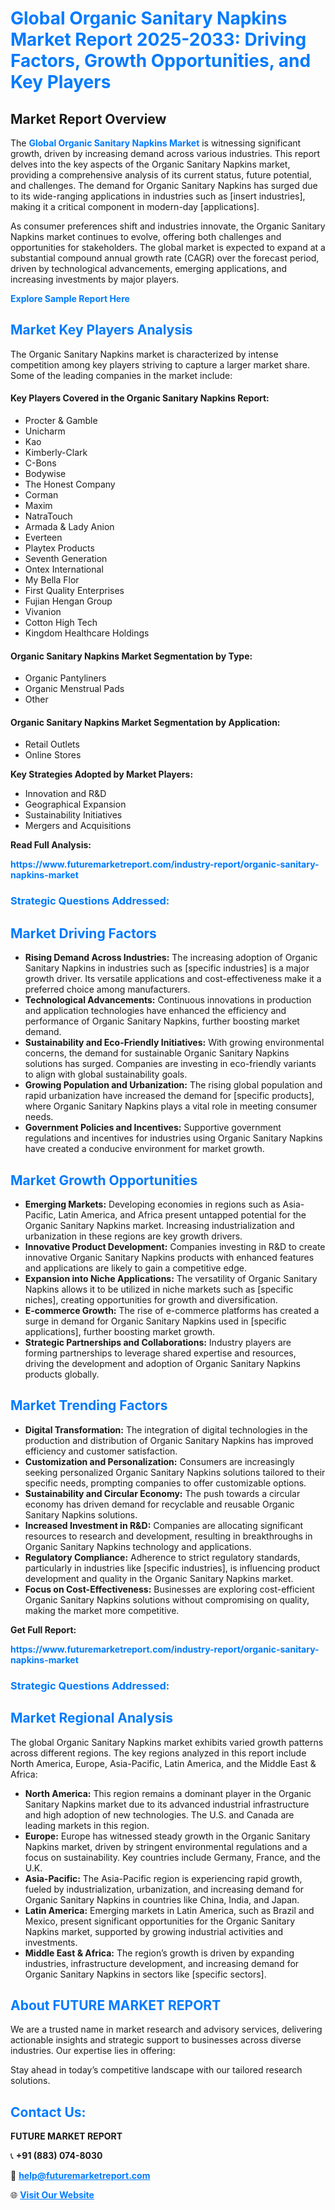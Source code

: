 <h1 style="color: #007BFF;">Global Organic Sanitary Napkins Market Report 2025-2033: Driving Factors, Growth Opportunities, and Key Players</h1>

<section id="overview">
<h2>Market Report Overview</h2>
<p>The <a href="https://www.futuremarketreport.com/industry-report/organic-sanitary-napkins-market" style="color: #007BFF; text-decoration: none;"><strong>Global Organic Sanitary Napkins Market</strong></a> is witnessing significant growth, driven by increasing demand across various industries. This report delves into the key aspects of the Organic Sanitary Napkins market, providing a comprehensive analysis of its current status, future potential, and challenges. The demand for Organic Sanitary Napkins has surged due to its wide-ranging applications in industries such as [insert industries], making it a critical component in modern-day [applications].</p>
<p>As consumer preferences shift and industries innovate, the Organic Sanitary Napkins market continues to evolve, offering both challenges and opportunities for stakeholders. The global market is expected to expand at a substantial compound annual growth rate (CAGR) over the forecast period, driven by technological advancements, emerging applications, and increasing investments by major players.</p>
</section>

<section id="overview">
<p><a href="https://www.futuremarketreport.com/request-sample/reportId=102600" style="color: #007BFF; text-decoration: none;"><strong>Explore Sample Report Here</strong></a></p>
</section>

<section id="key-players">
<h2 style="color: #007BFF;">Market Key Players Analysis</h2>
<p>The Organic Sanitary Napkins market is characterized by intense competition among key players striving to capture a larger market share. Some of the leading companies in the market include:</p>
<h4>Key Players Covered in the Organic Sanitary Napkins Report:</h4>
<ul><li>Procter &amp; Gamble</li><li>Unicharm</li><li>Kao</li><li>Kimberly-Clark</li><li>C-Bons</li><li>Bodywise</li><li>The Honest Company</li><li>Corman</li><li>Maxim</li><li>NatraTouch</li><li>Armada &amp; Lady Anion</li><li>Everteen</li><li>Playtex Products</li><li>Seventh Generation</li><li>Ontex International</li><li>My Bella Flor</li><li>First Quality Enterprises</li><li>Fujian Hengan Group</li><li>Vivanion</li><li>Cotton High Tech</li><li>Kingdom Healthcare Holdings</li></ul>
<h4>Organic Sanitary Napkins Market Segmentation by Type:</h4>
<ul><li>Organic Pantyliners</li><li>Organic Menstrual Pads</li><li>Other</li></ul>

<h4>Organic Sanitary Napkins Market Segmentation by Application:</h4>
<ul><li>Retail Outlets</li><li>Online Stores</li></ul>
<p><strong>Key Strategies Adopted by Market Players:</strong></p>
<ul>
<li>Innovation and R&D</li>
<li>Geographical Expansion</li>
<li>Sustainability Initiatives</li>
<li>Mergers and Acquisitions</li>
</ul>
</section>

<section>
<p><strong>Read Full Analysis: </strong></p><a href="https://www.futuremarketreport.com/industry-report/organic-sanitary-napkins-market" style="color: #007BFF; text-decoration: none;"><strong>https://www.futuremarketreport.com/industry-report/organic-sanitary-napkins-market</strong></a>
<h3 style="color: #007BFF;">Strategic Questions Addressed:</h3>
</section>

<section id="driving-factors">
<h2 style="color: #007BFF;">Market Driving Factors</h2>
<ul>
<li><strong>Rising Demand Across Industries:</strong> The increasing adoption of Organic Sanitary Napkins in industries such as [specific industries] is a major growth driver. Its versatile applications and cost-effectiveness make it a preferred choice among manufacturers.</li>
<li><strong>Technological Advancements:</strong> Continuous innovations in production and application technologies have enhanced the efficiency and performance of Organic Sanitary Napkins, further boosting market demand.</li>
<li><strong>Sustainability and Eco-Friendly Initiatives:</strong> With growing environmental concerns, the demand for sustainable Organic Sanitary Napkins solutions has surged. Companies are investing in eco-friendly variants to align with global sustainability goals.</li>
<li><strong>Growing Population and Urbanization:</strong> The rising global population and rapid urbanization have increased the demand for [specific products], where Organic Sanitary Napkins plays a vital role in meeting consumer needs.</li>
<li><strong>Government Policies and Incentives:</strong> Supportive government regulations and incentives for industries using Organic Sanitary Napkins have created a conducive environment for market growth.</li>
</ul>
</section>

<section id="growth-opportunities">
<h2 style="color: #007BFF;">Market Growth Opportunities</h2>
<ul>
<li><strong>Emerging Markets:</strong> Developing economies in regions such as Asia-Pacific, Latin America, and Africa present untapped potential for the Organic Sanitary Napkins market. Increasing industrialization and urbanization in these regions are key growth drivers.</li>
<li><strong>Innovative Product Development:</strong> Companies investing in R&D to create innovative Organic Sanitary Napkins products with enhanced features and applications are likely to gain a competitive edge.</li>
<li><strong>Expansion into Niche Applications:</strong> The versatility of Organic Sanitary Napkins allows it to be utilized in niche markets such as [specific niches], creating opportunities for growth and diversification.</li>
<li><strong>E-commerce Growth:</strong> The rise of e-commerce platforms has created a surge in demand for Organic Sanitary Napkins used in [specific applications], further boosting market growth.</li>
<li><strong>Strategic Partnerships and Collaborations:</strong> Industry players are forming partnerships to leverage shared expertise and resources, driving the development and adoption of Organic Sanitary Napkins products globally.</li>
</ul>
</section>

<section id="trending-factors">
<h2 style="color: #007BFF;">Market Trending Factors</h2>
<ul>
<li><strong>Digital Transformation:</strong> The integration of digital technologies in the production and distribution of Organic Sanitary Napkins has improved efficiency and customer satisfaction.</li>
<li><strong>Customization and Personalization:</strong> Consumers are increasingly seeking personalized Organic Sanitary Napkins solutions tailored to their specific needs, prompting companies to offer customizable options.</li>
<li><strong>Sustainability and Circular Economy:</strong> The push towards a circular economy has driven demand for recyclable and reusable Organic Sanitary Napkins solutions.</li>
<li><strong>Increased Investment in R&D:</strong> Companies are allocating significant resources to research and development, resulting in breakthroughs in Organic Sanitary Napkins technology and applications.</li>
<li><strong>Regulatory Compliance:</strong> Adherence to strict regulatory standards, particularly in industries like [specific industries], is influencing product development and quality in the Organic Sanitary Napkins market.</li>
<li><strong>Focus on Cost-Effectiveness:</strong> Businesses are exploring cost-efficient Organic Sanitary Napkins solutions without compromising on quality, making the market more competitive.</li>
</ul>
</section>

<section>
<p><strong>Get Full Report: </strong></p><a href="https://www.futuremarketreport.com/industry-report/organic-sanitary-napkins-market" style="color: #007BFF; text-decoration: none;"><strong>https://www.futuremarketreport.com/industry-report/organic-sanitary-napkins-market</strong></a>
<h3 style="color: #007BFF;">Strategic Questions Addressed:</h3>
</section>


<section id="regional-analysis">
<h2 style="color: #007BFF;">Market Regional Analysis</h2>
<p>The global Organic Sanitary Napkins market exhibits varied growth patterns across different regions. The key regions analyzed in this report include North America, Europe, Asia-Pacific, Latin America, and the Middle East & Africa:</p>
<ul>
<li><strong>North America:</strong> This region remains a dominant player in the Organic Sanitary Napkins market due to its advanced industrial infrastructure and high adoption of new technologies. The U.S. and Canada are leading markets in this region.</li>
<li><strong>Europe:</strong> Europe has witnessed steady growth in the Organic Sanitary Napkins market, driven by stringent environmental regulations and a focus on sustainability. Key countries include Germany, France, and the U.K.</li>
<li><strong>Asia-Pacific:</strong> The Asia-Pacific region is experiencing rapid growth, fueled by industrialization, urbanization, and increasing demand for Organic Sanitary Napkins in countries like China, India, and Japan.</li>
<li><strong>Latin America:</strong> Emerging markets in Latin America, such as Brazil and Mexico, present significant opportunities for the Organic Sanitary Napkins market, supported by growing industrial activities and investments.</li>
<li><strong>Middle East & Africa:</strong> The region’s growth is driven by expanding industries, infrastructure development, and increasing demand for Organic Sanitary Napkins in sectors like [specific sectors].</li>
</ul>
</section>

<footer>
<h2 style="color: #007BFF;">About FUTURE MARKET REPORT</h2>
<p>We are a trusted name in market research and advisory services, delivering actionable insights and strategic support to businesses across diverse industries. Our expertise lies in offering:</p>

<p>Stay ahead in today’s competitive landscape with our tailored research solutions.</p>

<h2 style="color: #007BFF;">Contact Us:</h2>
<p><strong>FUTURE MARKET REPORT</strong></p>
<p>📞 <strong>+91 (883) 074-8030</strong></p>
<p>📧 <strong><a href="mailto:help@futuremarketreport.com" style="color: #007BFF;">help@futuremarketreport.com</a></strong></p>
<p>🌐 <strong><a href="https://www.futuremarketreport.com/" style="color: #007BFF;">Visit Our Website</a></strong></p>
</footer>